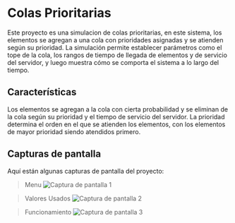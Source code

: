 # Colas Prioritarias

Este proyecto es una simulacion de colas prioritarias, en este sistema, los elementos se agregan a una cola con prioridades asignadas y se atienden según su prioridad. La simulación permite establecer parámetros como el tope de la cola, los rangos de tiempo de llegada de elementos y de servicio del servidor, y luego muestra cómo se comporta el sistema a lo largo del tiempo.

## Características

Los elementos se agregan a la cola con cierta probabilidad y se eliminan de la cola según su prioridad y el tiempo de servicio del servidor. La prioridad determina el orden en el que se atienden los elementos, con los elementos de mayor prioridad siendo atendidos primero.


## Capturas de pantalla

Aquí están algunas capturas de pantalla del proyecto:

>Menu
![Captura de pantalla 1](https://i.ibb.co/pJm8Q6S/1.png)

> Valores Usados
![Captura de pantalla 2](https://i.ibb.co/sHM0N1Z/Valores-Usados.png)

>Funcionamiento
![Captura de pantalla 3](https://i.ibb.co/JrTZ4dc/2.png)


